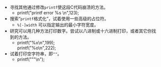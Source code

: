 - 寻找其他通过修改`printf`使这段C代码崩溃的方法。
  - printf("printf error %s \n",123);
- 搜索“`printf`格式化”，试着使用一些高级的占位符。
  - `%[-]width` 可以指定输出的最小字符宽度。
- 研究可以用几种方法打印数字。尝试以八进制或十六进制打印，或者其它你找到的方法。
  - printf("%x\n",199);  
    printf("%o\n",222);
- 试着打印空字符串，即`""`。
  - printf("\"\"\n");


